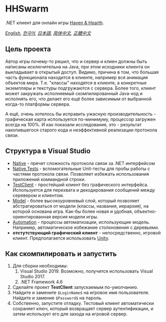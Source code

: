 # HHSwarm
.NET клиент для онлайн игры [Haven &amp; Hearth](http://www.havenandhearth.com/portal/).

*[English](README.en.md), [한국어](README.ko.md), [日本語](README.ja.md), [简体中文](README.zh-cn.md), [正體中文](README.zh-tw.md)*

## Цель проекта
Автор игры почему-то решил, что и сервер и клиен должны быть написаны исключительна на Java, при этом исходники клиента он выкладывает в открытый доступ. Видимо, причина в том, что большая часть функционала находится в клиенте, например вся анимация объектов мира. Т.е. "классы" находятся в клиенте, а конкретные экземпляры и текстуры подгружаются с сервера. Более того, клиент может закружать исполняемый скомпилированный Java-код и исполнять его, что делает его ещё более зависимым от выбранной когда-то платформы сервера.

А ещё, очень хотелось бы исправить ужасную производительность - графическая карта используется по-минимуму, процессор загружен всегда на 100%. И как показали исследования, это - результат накопившегося старого кода и неэффективной реализации протокола связи.

## Структура в Visual Studio
  - [Native](HHSwarm.Native) - прячет сложность протокола связи за .NET интерфейсом
  - [Native.Tests](HHSwarm.Native.Tests) - вспомогательные Unit-тесты для пробы работы с частями протокола связи. Позволяет избежать использования приложений коммандной строки.
  - [TestClient](HHSwarm.TestClient) - простейший клиент без графического интерфейса. Используется для перехвата и декодирования сообщений между серевером и клиентом.
  - [Model](HHSwarm.Model) - более высокоуровневый слой, который позволяет абстрагироваться от модели (классы, названия, иерархия), на которой основана игра. Как-бы более новая и удобная, объектно-ориентированная версия модели игры.
  - [Automation](HHSwarm.Automation) - процессы автоматизации, использующие модель. Например, автоматическое избежание столкновения с деревьями.
  - **отстутствующий графический клиент** - непосредственно, игровой клиент. Предполагается использовать [Unity](https://unity.com).

## Как скомпилировать и запустить
1. Для сборки необходимы:
   1. Visual Studio 2019. Возможно, получится использовать Visual Studio 2017.
   1. .NET Framework 4.6
1. Сделайте проект **TestClient** запускаемым по-умолчанию.
1. Найдите и замените `$LoginName$` на игровое имя пользователя. Найдите и замение `$Password$` на пароль. 
1. Собственно, запустите отладку. Тестовый клиент автоматически сохраняет ключ, который возвращает сервер аутентификации, и затем использует его для захода на игровой сервер.
